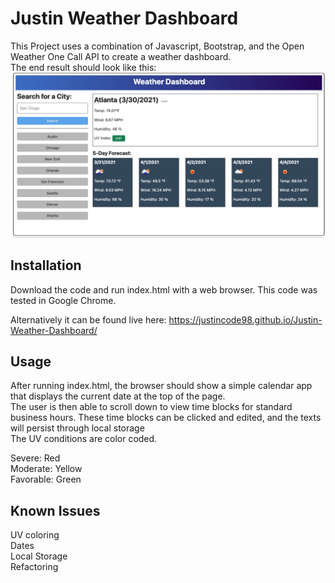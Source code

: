 # Justin Weather Dashboard
This Project uses a combination of Javascript, Bootstrap, and the Open Weather One Call API to create a weather dashboard.    
The end result should look like this:  
![mockup](./mockup.PNG)  


## Installation
Download the code and run index.html with a web browser. 
This code was tested in Google Chrome.  

Alternatively it can be found live here: https://justincode98.github.io/Justin-Weather-Dashboard/

## Usage
After running index.html, the browser should show a simple calendar app that displays the current date at the top of the page.  
The user is then able to scroll down to view time blocks for standard business hours. These time blocks can be clicked and edited, and the texts will persist through local storage  
The UV conditions are color coded.  

Severe: Red  
Moderate:  Yellow  
Favorable: Green  

## Known Issues
UV coloring  
Dates  
Local Storage  
Refactoring  